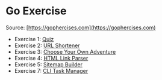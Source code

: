 # Go Exercise
Source: [https://gophercises.com](https://gophercises.com)

- Exercise 1: [Quiz](https://github.com/gophercises/quiz)
- Exercise 2: [URL Shortener](https://github.com/gophercises/urlshort)
- Exercise 3: [Choose Your Own Adventure](https://github.com/gophercises/cyoa)
- Exercise 4: [HTML Link Parser](https://github.com/gophercises/link)
- Exercise 5: [Sitemap Builder](https://github.com/gophercises/sitemap)
- Exercise 7: [CLI Task Manager](https://github.com/gophercises/task)